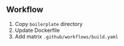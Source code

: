 ## Workflow

1. Copy `boilerplate` directory
2. Update Dockerfile
3. Add matrix `.github/workflows/build.yaml`
